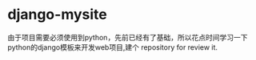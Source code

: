 # django-mysite
由于项目需要必须使用到python，先前已经有了基础，所以花点时间学习一下python的django模板来开发web项目,建个
repository for review it.
